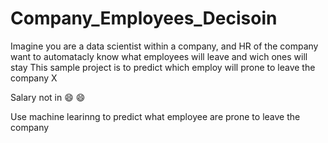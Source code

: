 # Company_Employees_Decisoin
Imagine you are a data scientist within a company, and HR of the company want to automatacly know what employees will leave and wich ones will stay
This sample project is to predict which employ will prone to leave the company X

Salary not in :smile: :smile: 

Use machine learinng to predict what employee are prone to leave the company
